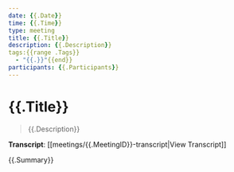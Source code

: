 ```yaml
---
date: {{.Date}}
time: {{.Time}}
type: meeting
title: {{.Title}}
description: {{.Description}}
tags:{{range .Tags}}
  - "{{.}}"{{end}}
participants: {{.Participants}}
---
```


# {{.Title}}

> {{.Description}}

**Transcript**: [[meetings/{{.MeetingID}}-transcript|View Transcript]]

{{.Summary}}
